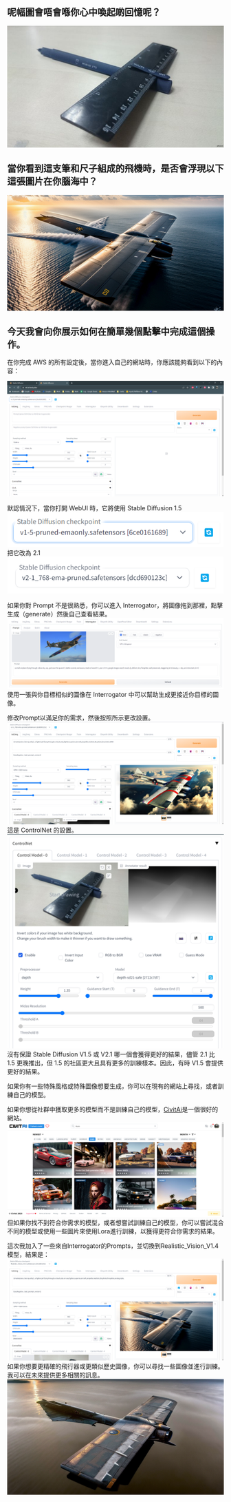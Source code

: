 
## 呢幅圖會唔會喺你心中喚起啲回憶呢？
![Pen and ruler aircraft](https://github.com/zeuscsc/About-Me/blob/main/blogs/assets/dbe331af600063b233d211bca6ad7a1b.jpg?raw=true)

## 當你看到這支筆和尺子組成的飛機時，是否會浮現以下這張圖片在你腦海中？
![](https://github.com/zeuscsc/About-Me/blob/main/blogs/assets/Pasted%20image%2020230320172942.png?raw=true)

## 今天我會向你展示如何在簡單幾個點擊中完成這個操作。

在你完成 AWS 的所有設定後，當你進入自己的網站時，你應該能夠看到以下的內容：

![](https://github.com/zeuscsc/About-Me/blob/main/blogs/assets/webui_screenshot.png?raw=true)

默認情況下，當你打開 WebUI 時，它將使用 Stable Diffusion 1.5
![](https://github.com/zeuscsc/About-Me/blob/main/blogs/assets/sd-v1-5-cp_screenshot.png?raw=true)
把它改為 2.1
![](https://github.com/zeuscsc/About-Me/blob/main/blogs/assets/sd-v2-1-cp_screenshot.png?raw=true)

如果你對 Prompt 不是很熟悉，你可以進入 Interrogator，將圖像拖到那裡，點擊生成（generate）然後自己查看結果。
![](https://github.com/zeuscsc/About-Me/blob/main/blogs/assets/interrogator_screenshot.png?raw=true)
使用一張與你目標相似的圖像在 Interrogator 中可以幫助生成更接近你目標的圖像。

修改Prompt以滿足你的需求，然後按照所示更改設置。
![](https://github.com/zeuscsc/About-Me/blob/main/blogs/assets/settings_screenhort.png?raw=true)
這是 ControlNet 的設置。
![](https://github.com/zeuscsc/About-Me/blob/main/blogs/assets/controlnet_settings_screenshot.png?raw=true)
沒有保證 Stable Diffusion V1.5 或 V2.1 哪一個會獲得更好的結果，儘管 2.1 比 1.5 更晚推出，但 1.5 的社區更大且具有更多的訓練樣本。因此，有時 V1.5 會提供更好的結果。

如果你有一些特殊風格或特殊圖像想要生成，你可以在現有的網站上尋找，或者訓練自己的模型。

如果你想從社群中獲取更多的模型而不是訓練自己的模型，[CivitAi](https://civitai.com/)是一個很好的網站。
![](https://github.com/zeuscsc/About-Me/blob/main/blogs/assets/civitai_cars_screenshot.png?raw=true)
但如果你找不到符合你需求的模型，或者想嘗試訓練自己的模型，你可以嘗試混合不同的模型或使用一些圖片來使用Lora進行訓練，以獲得更符合你需求的結果。

這次我加入了一些來自Interrogator的Prompts，並切換到Realistic_Vision_V1.4模型，結果是：
![](https://github.com/zeuscsc/About-Me/blob/main/blogs/assets/fighter_jet_demo_screenshot.png?raw=true)
如果你想要更精確的飛行器或更類似歷史圖像，你可以尋找一些圖像並進行訓練。我可以在未來提供更多相關的訊息。
![](https://github.com/zeuscsc/About-Me/blob/main/blogs/assets/train_aircraft_demo.png?raw=true)